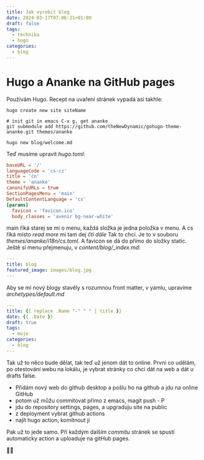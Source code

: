 ```yaml
---
title: Jak vyrobit blog
date: 2024-03-17T07:06:21+01:00
draft: false
tags:
  - technika
  - hugo
categories:
  - blog
---
```


# Hugo a Ananke na GitHub pages

Používám Hugo. Recept na uvaření stránek vypadá asi takhle:

```shell
hugo create new site siteName

# init git in emacs C-x g, get ananke
git submodule add https://github.com/theNewDynamic/gohugo-theme-ananke.git themes/ananke

hugo new blog/welcome.md
```

Teď musíme upravit *hugo.toml*:

```toml
baseURL = '/'
languageCode = 'cs-cz'
title = 'čn'
theme = 'ananke'
canonifyURLs = true
SectionPagesMenu = 'main'
DefaultContentLanguage = 'cs'
[params]
  favicon = 'favicon.ico'
  body_classes = 'avenir bg-near-white'
```

main říká starej se mi o menu, každá složka je jedna položka v menu. A cs říká místo *read more* mi tam dej *čti dále* Tak to chci. Je to v souboru *themes/ananke/i18n/cs.toml*. A favicon se dá do přímo do složky static. Ještě si menu přejmenuju, v *content/blog/_index.md*:

```yaml
---
title: blog
featured_image: images/blog.jpg
---
```

Aby se mi nový blogy stavěly s rozumnou front matter, v yamlu, upravíme
*archetypes/default.md*

```yaml
---
title: {{ replace .Name "-" " " | title }}
date: {{ .Date }}
draft: true
tags:
  - moje
categories:
  - blog
---
```

Tak už to něco bude dělat, tak teď už jenom dát to online. První co udělám, po otestování webu na lokálu, je vybrat stránky co chci dát na web a dát u drafts false.

- Přidám nový web do github desktop a pošlu ho na github a jdu na online GitHub
- potom už můžu commitovat přímo z emacs, magit push - P
- jdu do repository settings, pages, a upgraduju site na public
- z deployment vybrat github actions
- najít hugo action, komitnout jí

Pak už to jede samo. Při každým dalším *commitu* stránek se spustí automaticky action a uploaduje na gitHub pages.

🏄‍♂️
